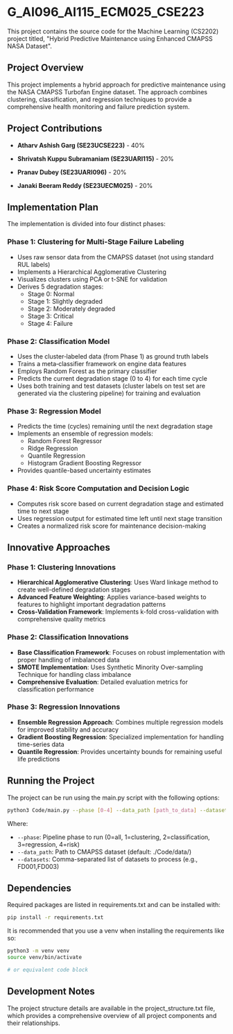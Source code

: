 # G_AI096_AI115_ECM025_CSE223

This project contains the source code for the Machine Learning (CS2202) project
titled, "Hybrid Predictive Maintenance using Enhanced CMAPSS NASA Dataset".

## Project Overview

This project implements a hybrid approach for predictive maintenance using the
NASA CMAPSS Turbofan Engine dataset. The approach combines clustering,
classification, and regression techniques to provide a comprehensive health
monitoring and failure prediction system.

## Project Contributions

- **Atharv Ashish Garg (SE23UCSE223)** - 40%

- **Shrivatsh Kuppu Subramaniam (SE23UARI115)** - 20%

- **Pranav Dubey (SE23UARI096)** - 20%

- **Janaki Beeram Reddy (SE23UECM025)** - 20%

## Implementation Plan

The implementation is divided into four distinct phases:

### Phase 1: Clustering for Multi-Stage Failure Labeling

- Uses raw sensor data from the CMAPSS dataset (not using standard RUL labels)
- Implements a Hierarchical Agglomerative Clustering
- Visualizes clusters using PCA or t-SNE for validation
- Derives 5 degradation stages:
  - Stage 0: Normal
  - Stage 1: Slightly degraded
  - Stage 2: Moderately degraded
  - Stage 3: Critical
  - Stage 4: Failure

### Phase 2: Classification Model

- Uses the cluster‑labeled data (from Phase 1) as ground truth labels
- Trains a meta‑classifier framework on engine data features
- Employs Random Forest as the primary classifier
- Predicts the current degradation stage (0 to 4) for each time cycle
- Uses both training and test datasets (cluster labels on test set are generated
  via the clustering pipeline) for training and evaluation

### Phase 3: Regression Model

- Predicts the time (cycles) remaining until the next degradation stage
- Implements an ensemble of regression models:
  - Random Forest Regressor
  - Ridge Regression
  - Quantile Regression
  - Histogram Gradient Boosting Regressor
- Provides quantile-based uncertainty estimates

### Phase 4: Risk Score Computation and Decision Logic

- Computes risk score based on current degradation stage and estimated time to
  next stage
- Uses regression output for estimated time left until next stage transition
- Creates a normalized risk score for maintenance decision-making

## Innovative Approaches

### Phase 1: Clustering Innovations

- **Hierarchical Agglomerative Clustering**: Uses Ward linkage method to create
  well-defined degradation stages
- **Advanced Feature Weighting**: Applies variance-based weights to features to
  highlight important degradation patterns
- **Cross-Validation Framework**: Implements k-fold cross-validation with
  comprehensive quality metrics

### Phase 2: Classification Innovations

- **Base Classification Framework**: Focuses on robust implementation with
  proper handling of imbalanced data
- **SMOTE Implementation**: Uses Synthetic Minority Over-sampling Technique for
  handling class imbalance
- **Comprehensive Evaluation**: Detailed evaluation metrics for classification
  performance

### Phase 3: Regression Innovations

- **Ensemble Regression Approach**: Combines multiple regression models for
  improved stability and accuracy
- **Gradient Boosting Regression**: Specialized implementation for handling
  time-series data
- **Quantile Regression**: Provides uncertainty bounds for remaining useful life
  predictions

## Running the Project

The project can be run using the main.py script with the following options:

```sh
python3 Code/main.py --phase [0-4] --data_path [path_to_data] --datasets [dataset_ids]
```

Where:

- `--phase`: Pipeline phase to run (0=all, 1=clustering, 2=classification,
  3=regression, 4=risk)
- `--data_path`: Path to CMAPSS dataset (default: ./Code/data/)
- `--datasets`: Comma-separated list of datasets to process (e.g., FD001,FD003)

## Dependencies

Required packages are listed in requirements.txt and can be installed with:

```sh
pip install -r requirements.txt
```

It is recommended that you use a venv when installing the requirements like so:

```sh
python3 -m venv venv
source venv/bin/activate

# or equivalent code block
```

## Development Notes

The project structure details are available in the project_structure.txt file,
which provides a comprehensive overview of all project components and their
relationships.
